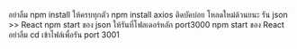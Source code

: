 อย่าลืม npm install ให้ครบทุกตัว
npm install axios ติดบัคบ่อย โหลดใหม่ด้วนยนะ
รัน json >> React
npm start ของ json ให้รันที่โฟลเดอร์หลัก port3000
npm start ของ React อย่าลืม cd เข้าไฟล์เพื่อรัน port 3001

